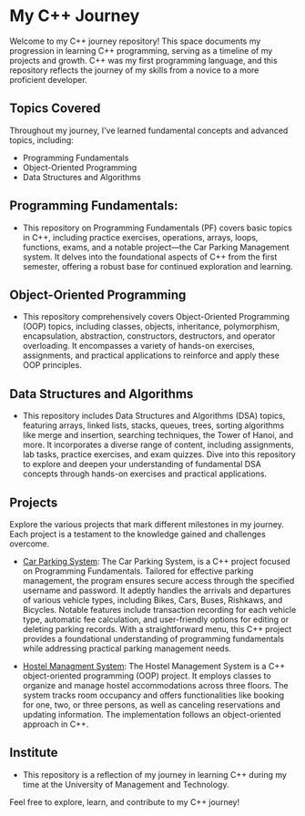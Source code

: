 # My C++ Journey

Welcome to my C++ journey repository! This space documents my progression in learning C++ programming, serving as a timeline of my projects and growth. C++ was my first programming language, and this repository reflects the journey of my skills from a novice to a more proficient developer.

## Topics Covered
Throughout my journey, I've learned fundamental concepts and advanced topics, including:
- Programming Fundamentals
- Object-Oriented Programming
- Data Structures and Algorithms

## Programming Fundamentals:
- This repository on Programming Fundamentals (PF) covers basic topics in C++, including practice exercises, operations, arrays, loops, functions, exams, and a notable project—the Car Parking Management system. It delves into the foundational aspects of C++ from the first semester, offering a robust base for continued exploration and learning.

## Object-Oriented Programming
- This repository comprehensively covers Object-Oriented Programming (OOP) topics, including classes, objects, inheritance, polymorphism, encapsulation, abstraction, constructors, destructors, and operator overloading. It encompasses a variety of hands-on exercises, assignments, and practical applications to reinforce and apply these OOP principles.

## Data Structures and Algorithms
- This repository includes Data Structures and Algorithms (DSA) topics, featuring arrays, linked lists, stacks, queues, trees, sorting algorithms like merge and insertion, searching techniques, the Tower of Hanoi, and more. It incorporates a diverse range of content, including assignments, lab tasks, practice exercises, and exam quizzes. Dive into this repository to explore and deepen your understanding of fundamental DSA concepts through hands-on exercises and practical applications.

## Projects
Explore the various projects that mark different milestones in my journey. Each project is a testament to the knowledge gained and challenges overcome.

- [Car Parking System](https://github.com/Mian-Muhammad-Bilal/Car-Parking-System):
The Car Parking System, is a C++ project focused on Programming Fundamentals. Tailored for effective parking management, the program ensures secure access through the specified username and password. It adeptly handles the arrivals and departures of various vehicle types, including Bikes, Cars, Buses, Rishkaws, and Bicycles. Notable features include transaction recording for each vehicle type, automatic fee calculation, and user-friendly options for editing or deleting parking records. With a straightforward menu, this C++ project provides a foundational understanding of programming fundamentals while addressing practical parking management needs.

- [Hostel Managment System](link-to-project2):
The Hostel Management System is a C++ object-oriented programming (OOP) project. It employs classes to organize and manage hostel accommodations across three floors. The system tracks room occupancy and offers functionalities like booking for one, two, or three persons, as well as canceling reservations and updating information. The implementation follows an object-oriented approach in C++.

## Institute
- This repository is a reflection of my journey in learning C++ during my time at the University of Management and Technology.

Feel free to explore, learn, and contribute to my C++ journey!
